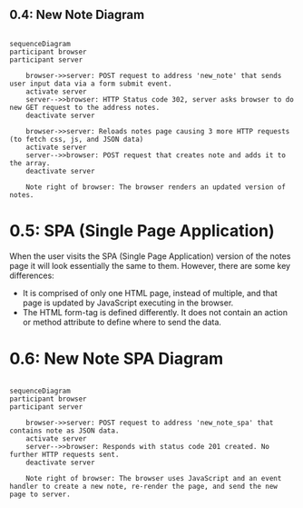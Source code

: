 ## 0.4: New Note Diagram

```mermaid

sequenceDiagram
participant browser
participant server

    browser->>server: POST request to address 'new_note' that sends user input data via a form submit event.
    activate server
    server-->>browser: HTTP Status code 302, server asks browser to do new GET request to the address notes.
    deactivate server

    browser->>server: Reloads notes page causing 3 more HTTP requests (to fetch css, js, and JSON data)
    activate server
    server-->>browser: POST request that creates note and adds it to the array.
    deactivate server

    Note right of browser: The browser renders an updated version of notes.

```

# 0.5: SPA (Single Page Application)

When the user visits the SPA (Single Page Application) version of the notes page it will look essentially the same to them. However, there are some key differences:

- It is comprised of only one HTML page, instead of multiple, and that page is updated by JavaScript executing in the browser.
- The HTML form-tag is defined differently. It does not contain an action or method attribute to define where to send the data.

# 0.6: New Note SPA Diagram

```mermaid

sequenceDiagram
participant browser
participant server

    browser->>server: POST request to address 'new_note_spa' that contains note as JSON data.
    activate server
    server-->>browser: Responds with status code 201 created. No further HTTP requests sent.
    deactivate server

    Note right of browser: The browser uses JavaScript and an event handler to create a new note, re-render the page, and send the new page to server.

```
